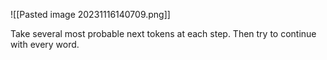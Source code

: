 ![[Pasted image 20231116140709.png]]

Take several most probable next tokens at each step. Then try to continue with every word. 